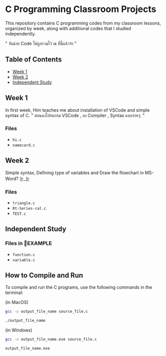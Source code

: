 # C Programming Classroom Projects

This repository contains C programming codes from my classroom lessons, organized by week, along with additional codes that I studied independently.

" จับฉ่าย Code ได้ถูกรวมไว้ ณ ที่นี้แล้วจ้า "

## Table of Contents

- [Week 1](#week-1)
- [Week 2](#week-2)
- [Independent Study](#independent-study)

## Week 1

In first week, Him teaches me about installation of VSCode and simple syntax of C.
" สอนลงโปรแกรม VSCode , ลง Compiler , Syntax แบบง่ายๆ. "

### Files
- `hi.c`
- `namecard.c`

## Week 2

Simple syntax, Defining type of variables and Draw the flowchart in MS-Word? 눈_눈

### Files
- `triangle.c`
- `Rt-Series-cal.c`
- `TEST.c`

## Independent Study

### Files in 📂EXAMPLE
- `function.c`
- `variable.c`

## How to Compile and Run

To compile and run the C programs, use the following commands in the terminal:

(in MacOS)
```bash
gcc -o output_file_name source_file.c
```
```bash
./output_file_name 
```
(in Windows)
```bash
gcc -o output_file_name.exe source_file.c
```
```bash
output_file_name.exe
```



